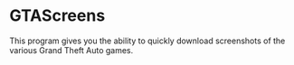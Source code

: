 GTAScreens
==========

This program gives you the ability to quickly download screenshots of the
various Grand Theft Auto games.
